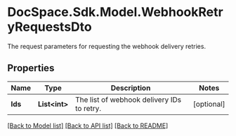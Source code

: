 # DocSpace.Sdk.Model.WebhookRetryRequestsDto
The request parameters for requesting the webhook delivery retries.

## Properties

Name | Type | Description | Notes
------------ | ------------- | ------------- | -------------
**Ids** | **List&lt;int&gt;** | The list of webhook delivery IDs to retry. | [optional] 

[[Back to Model list]](../README.md#documentation-for-models) [[Back to API list]](../README.md#documentation-for-api-endpoints) [[Back to README]](../README.md)

